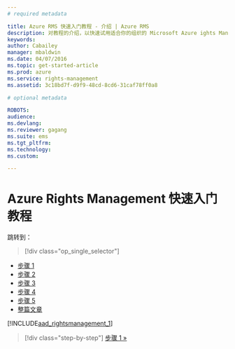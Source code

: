 ```yaml
---
# required metadata

title: Azure RMS 快速入门教程 - 介绍 | Azure RMS
description: 对教程的介绍，以快速试用适合你的组织的 Microsoft Azure ights Management，只需执行 5 个步骤，所需时间不到 15 分钟。
keywords:
author: Cabailey
manager: mbaldwin
ms.date: 04/07/2016
ms.topic: get-started-article
ms.prod: azure
ms.service: rights-management
ms.assetid: 3c18bd7f-d9f9-48cd-8cd6-31caf78ff0a8

# optional metadata

ROBOTS: 
audience:
ms.devlang:
ms.reviewer: gagang
ms.suite: ems
ms.tgt_pltfrm:
ms.technology:
ms.custom:

---
```



# Azure Rights Management 快速入门教程

跳转到： 
> [!div class="op_single_selector"]
- [步骤 1](tutorial-step1.md)
- [步骤 2](tutorial-step2.md)
- [步骤 3](tutorial-step3.md)
- [步骤 4](tutorial-step4.md)
- [步骤 5](tutorial-step5.md)
- [整篇文章](rms-quickstart.md)

[!INCLUDE[aad_rightsmanagement_1](../includes/rms-quickstart-intro-include.md)] 

>[!div class="step-by-step"]
[步骤 1 »](tutorial-step1.md)

<!--HONumber=Apr16_HO3-->


